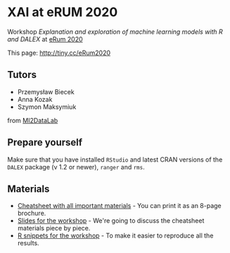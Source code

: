# XAI at eRUM 2020

Workshop *Explanation and exploration of machine learning models with R and DALEX* at [eRum 2020](https://2020.erum.io/) 

This page: http://tiny.cc/eRum2020

## Tutors 

* Przemysław Biecek
* Anna Kozak
* Szymon Maksymiuk

from [MI2DataLab](https://mi2-warsaw.github.io/)

## Prepare yourself

Make sure that you have installed `RStudio` and latest CRAN versions of the `DALEX` package (v 1.2 or newer), `ranger` and `rms`.

## Materials

* [Cheatsheet with all important materials](Cheatsheet.pdf) - You can print it as an 8-page brochure.
* [Slides for the workshop](Slides.pdf) - We're going to discuss the cheatsheet materials piece by piece.
* [R snippets for the workshop](Snippets.R) - To make it easier to reproduce all the results.

